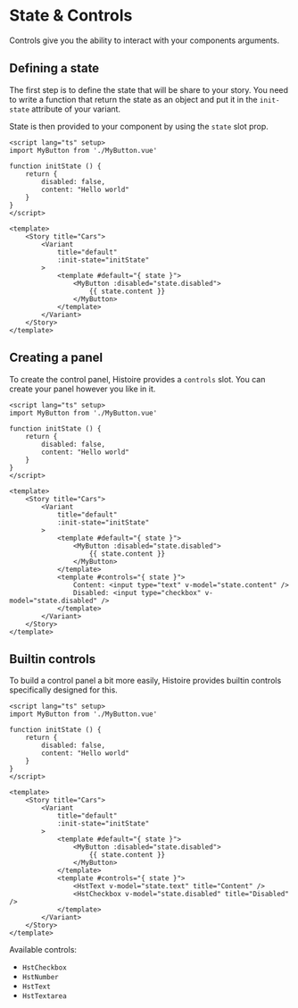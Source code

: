 # State & Controls

Controls give you the ability to interact with your components arguments.

## Defining a state

The first step is to define the state that will be share to your story. You need to write a function that return the state as an object and put it in the `init-state` attribute of your variant.

State is then provided to your component by using the `state` slot prop.

```vue{4-9,16,18-22}
<script lang="ts" setup>
import MyButton from './MyButton.vue'

function initState () {
    return {
        disabled: false,
        content: "Hello world"
    }
}
</script>

<template>
    <Story title="Cars">
        <Variant
            title="default"
            :init-state="initState"
        >
            <template #default="{ state }">
                <MyButton :disabled="state.disabled">
                    {{ state.content }}
                </MyButton>
            </template>
        </Variant>
    </Story>
</template>
```

## Creating a panel

To create the control panel, Histoire provides a `controls` slot. You can create your panel however you like in it.

```vue{23-26}
<script lang="ts" setup>
import MyButton from './MyButton.vue'

function initState () {
    return {
        disabled: false,
        content: "Hello world"
    }
}
</script>

<template>
    <Story title="Cars">
        <Variant
            title="default"
            :init-state="initState"
        >
            <template #default="{ state }">
                <MyButton :disabled="state.disabled">
                    {{ state.content }}
                </MyButton>
            </template>
            <template #controls="{ state }">
                Content: <input type="text" v-model="state.content" />
                Disabled: <input type="checkbox" v-model="state.disabled" />
            </template>
        </Variant>
    </Story>
</template>
```

## Builtin controls

To build a control panel a bit more easily, Histoire provides builtin controls specifically designed for this.

```vue{24-25}
<script lang="ts" setup>
import MyButton from './MyButton.vue'

function initState () {
    return {
        disabled: false,
        content: "Hello world"
    }
}
</script>

<template>
    <Story title="Cars">
        <Variant
            title="default"
            :init-state="initState"
        >
            <template #default="{ state }">
                <MyButton :disabled="state.disabled">
                    {{ state.content }}
                </MyButton>
            </template>
            <template #controls="{ state }">
                <HstText v-model="state.text" title="Content" />
                <HstCheckbox v-model="state.disabled" title="Disabled" />
            </template>
        </Variant>
    </Story>
</template>
```

Available controls:
- `HstCheckbox`
- `HstNumber`
- `HstText`
- `HstTextarea`
